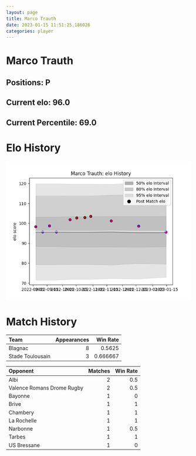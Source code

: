 ```yaml
---  
layout: page  
title: Marco Trauth  
date: 2023-01-15 11:51:25.186026  
categories: player  
---
```

# Marco Trauth

## Positions: P

## Current elo: 96.0

## Current Percentile: 69.0

# Elo History


![elo history](history_MarcoTrauth.png)
# Match History


| Team             |   Appearances |   Win Rate |
|:-----------------|--------------:|-----------:|
| Blagnac          |             8 |   0.5625   |
| Stade Toulousain |             3 |   0.666667 |

| Opponent                   |   Matches |   Win Rate |
|:---------------------------|----------:|-----------:|
| Albi                       |         2 |        0.5 |
| Valence Romans Drome Rugby |         2 |        0.5 |
| Bayonne                    |         1 |        0   |
| Brive                      |         1 |        1   |
| Chambery                   |         1 |        1   |
| La Rochelle                |         1 |        1   |
| Narbonne                   |         1 |        0.5 |
| Tarbes                     |         1 |        1   |
| US Bressane                |         1 |        0   |